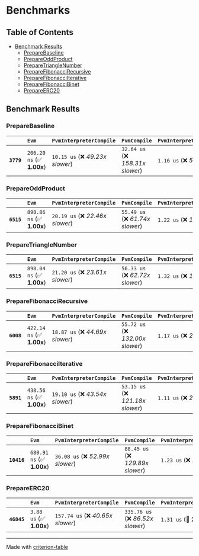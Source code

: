 # Benchmarks

## Table of Contents

- [Benchmark Results](#benchmark-results)
    - [PrepareBaseline](#preparebaseline)
    - [PrepareOddProduct](#prepareoddproduct)
    - [PrepareTriangleNumber](#preparetrianglenumber)
    - [PrepareFibonacciRecursive](#preparefibonaccirecursive)
    - [PrepareFibonacciIterative](#preparefibonacciiterative)
    - [PrepareFibonacciBinet](#preparefibonaccibinet)
    - [PrepareERC20](#prepareerc20)

## Benchmark Results

### PrepareBaseline

|            | `Evm`                     | `PvmInterpreterCompile`          | `PvmCompile`                      | `PvmInterpreterInstantiate`          | `PvmInstantiate`                   |
|:-----------|:--------------------------|:---------------------------------|:----------------------------------|:-------------------------------------|:---------------------------------- |
| **`3779`** | `206.20 ns` (✅ **1.00x**) | `10.15 us` (❌ *49.23x slower*)   | `32.64 us` (❌ *158.31x slower*)   | `1.16 us` (❌ *5.63x slower*)         | `65.66 us` (❌ *318.45x slower*)    |

### PrepareOddProduct

|            | `Evm`                     | `PvmInterpreterCompile`          | `PvmCompile`                     | `PvmInterpreterInstantiate`          | `PvmInstantiate`                  |
|:-----------|:--------------------------|:---------------------------------|:---------------------------------|:-------------------------------------|:--------------------------------- |
| **`6515`** | `898.86 ns` (✅ **1.00x**) | `20.19 us` (❌ *22.46x slower*)   | `55.49 us` (❌ *61.74x slower*)   | `1.22 us` (❌ *1.36x slower*)         | `70.10 us` (❌ *77.99x slower*)    |

### PrepareTriangleNumber

|            | `Evm`                     | `PvmInterpreterCompile`          | `PvmCompile`                     | `PvmInterpreterInstantiate`          | `PvmInstantiate`                  |
|:-----------|:--------------------------|:---------------------------------|:---------------------------------|:-------------------------------------|:--------------------------------- |
| **`6515`** | `898.04 ns` (✅ **1.00x**) | `21.20 us` (❌ *23.61x slower*)   | `56.33 us` (❌ *62.72x slower*)   | `1.32 us` (❌ *1.47x slower*)         | `69.15 us` (❌ *77.00x slower*)    |

### PrepareFibonacciRecursive

|            | `Evm`                     | `PvmInterpreterCompile`          | `PvmCompile`                      | `PvmInterpreterInstantiate`          | `PvmInstantiate`                   |
|:-----------|:--------------------------|:---------------------------------|:----------------------------------|:-------------------------------------|:---------------------------------- |
| **`6008`** | `422.14 ns` (✅ **1.00x**) | `18.87 us` (❌ *44.69x slower*)   | `55.72 us` (❌ *132.00x slower*)   | `1.17 us` (❌ *2.78x slower*)         | `67.32 us` (❌ *159.47x slower*)    |

### PrepareFibonacciIterative

|            | `Evm`                     | `PvmInterpreterCompile`          | `PvmCompile`                      | `PvmInterpreterInstantiate`          | `PvmInstantiate`                   |
|:-----------|:--------------------------|:---------------------------------|:----------------------------------|:-------------------------------------|:---------------------------------- |
| **`5891`** | `438.56 ns` (✅ **1.00x**) | `19.10 us` (❌ *43.54x slower*)   | `53.15 us` (❌ *121.18x slower*)   | `1.11 us` (❌ *2.53x slower*)         | `70.34 us` (❌ *160.38x slower*)    |

### PrepareFibonacciBinet

|             | `Evm`                     | `PvmInterpreterCompile`          | `PvmCompile`                      | `PvmInterpreterInstantiate`          | `PvmInstantiate`                   |
|:------------|:--------------------------|:---------------------------------|:----------------------------------|:-------------------------------------|:---------------------------------- |
| **`10416`** | `680.91 ns` (✅ **1.00x**) | `36.08 us` (❌ *52.99x slower*)   | `88.45 us` (❌ *129.89x slower*)   | `1.23 us` (❌ *1.80x slower*)         | `68.28 us` (❌ *100.27x slower*)    |

### PrepareERC20

|             | `Evm`                   | `PvmInterpreterCompile`           | `PvmCompile`                      | `PvmInterpreterInstantiate`          | `PvmInstantiate`                  |
|:------------|:------------------------|:----------------------------------|:----------------------------------|:-------------------------------------|:--------------------------------- |
| **`46845`** | `3.88 us` (✅ **1.00x**) | `157.74 us` (❌ *40.65x slower*)   | `335.76 us` (❌ *86.52x slower*)   | `1.31 us` (🚀 **2.96x faster**)       | `69.42 us` (❌ *17.89x slower*)    |

---
Made with [criterion-table](https://github.com/nu11ptr/criterion-table)

